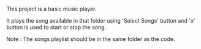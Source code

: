 This project is a basic music player. 

It plays the song available in that folder using 'Select Songs' button and 'o' button is used to start or stop the song.

Note : The songs playlist should be in the same folder as the code.
